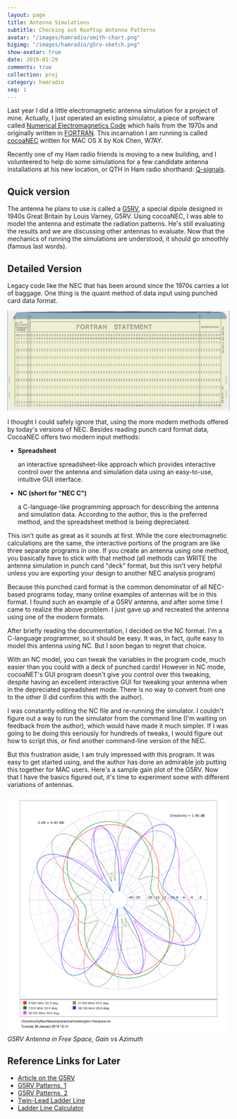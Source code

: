 ```yaml
---
layout: page
title: Antenna Simulations
subtitle: Checking out Rooftop Antenna Patterns
avatar: "/images/hamradio/smith-chart.png"
bigimg: "/images/hamradio/g5rv-sketch.png"
show-avatar: true
date: 2019-01-29
comments: true
collection: proj
category: hamradio
seq: 1
---
```


Last year I did a little electromagnetic antenna simulation for a project
of mine. Actually, I just operated an existing simulator, a piece of software called
[Numerical Electromagnetics Code](https://en.wikipedia.org/wiki/Numerical_Electromagnetics_Code)
which hails from the 1970s and originally written in 
[FORTRAN](https://en.wikipedia.org/wiki/FORTRAN). This incarnation I am 
running is called [cocoaNEC](http://www.w7ay.net/site/Applications/cocoaNEC/)
written for MAC OS X by Kok Chen, W7AY. 

Recently one of my Ham radio friends is moving to a new building,
and I volunteered to help do some simulations for a few candidate 
antenna installations at his new location, or QTH in Ham radio shorthand: 
[Q-signals](https://en.wikipedia.org/wiki/Q_code).

## Quick version

The antenna he plans to use is called a 
[G5RV](https://en.wikipedia.org/wiki/G5RV_antenna),
a special dipole designed in 1940s Great Britain by Louis Varney, G5RV.
Using cocoaNEC, I
was able to model the antenna and estimate the radiation patterns.
He's still evaluating the results and we are discussing other antennas
to evaluate. Now that the mechanics of running the simulations are
understood, it should go smoothly (famous last words).

## Detailed Version

Legacy code like the NEC that has been around since the 1970s 
carries a lot of baggage. 
One thing is the quaint method of data input using
punched card data format.

![punch-card](/images/hamradio/punch-card.jpg)

I thought I could safely ignore that, using the more modern methods
offered by today's versions of NEC.  Besides reading punch card format
data, CocoaNEC offers two modern input methods:

  * **Spreadsheet**

    an interactive spreadsheet-like approach which provides interactive 
    control over the antenna and simulation data using an easy-to-use,
    intuitive GUI interface.

  * **NC  (short for "NEC C")**

    a C-language-like programming approach for describing the antenna
    and simulation data. According to the author, this is the preferred
    method, and the spreadsheet method is being depreciated.


This isn't quite as great as it sounds at first.
While the core electromagnetic calculations are the same, 
the interactive portions of the program are like three separate 
programs in one. If you create an antenna using one method, 
you basically have to stick with that method (all methods can WRITE the antenna
simulation in punch card "deck" format, but this isn't very helpful unless you
are exporting your design to another NEC analysis program)

Because this punched card format is the common denominator of all NEC-based 
programs today, many online examples of antennas will be in this format. 
I found such an example of a G5RV antenna, and after some time I came to
realize the above problem.  I just gave up and recreated the antenna using
one of the modern formats.

After briefly reading the documentation, I decided on the NC format.
I'm a C-language programmer, so it should be easy.  It was, in fact, 
quite easy to model this antenna using NC. But I soon began to regret
that choice.

With an NC model, you can tweak the variables in the program code,
much easier than you could with a deck of punched cards! However in 
NC mode, cocoaNET's GUI program doesn't give you control over this 
tweaking, despite having an excellent interactive GUI for tweaking 
your antenna when in the depreciated spreadsheet mode. 
There is no way to convert from one to the other 
(I did confirm this with the author).

I was constantly editing the NC file and re-running the simulator. I couldn't
figure out a way to run the simulator from the command line (I'm waiting on
feedback from the author), which would have made it much simpler. If I was
going to be doing this seriously for hundreds of tweaks, I would figure out how
to script this, or find another command-line version of the NEC.

But this frustration aside, I am truly impressed with this
program. It was easy to get started using, and the author has done 
an admirable job putting this together for MAC users.  Here's a 
sample gain plot of the G5RV. Now that I have the basics figured out,
it's time to experiment some with different variations of antennas.

![g5rv-freespace-gain](/images/hamradio/g5rv-gain-plot.png)
*G5RV Antenna in Free Space, Gain vs Azimuth*


## Reference Links for Later

* [Article on the G5RV](http://www.astrosurf.com/luxorion/qsl-g5rv.htm)
* [G5RV Patterns, 1](https://www.ar15.com/forums/outdoors/G5RV_radiation_pattern_question/22-681844/?)
* [G5RV Patterns, 2](http://www.radioqrv.com/documents/RadioQRV%20-%20G5RV%20Antenna%20Patterns%20-%20Complete.pdf)
* [Twin-Lead Ladder Line](https://en.wikipedia.org/wiki/Twin-lead)
* [Ladder Line Calculator](https://hamwaves.com/zc.circular/en/index.html)



